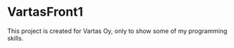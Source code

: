 # VartasFront1

This project is created for Vartas Oy, only to show some of my programming skills.

